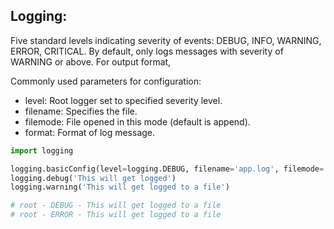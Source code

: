 ## Logging:
Five standard levels indicating severity of events: DEBUG, INFO, WARNING, ERROR, CRITICAL. By default, only logs messages with severity of WARNING or above. For output format, 

Commonly used parameters for configuration:
- level: Root logger set to specified severity level.
- filename: Specifies the file.
- filemode: File opened in this mode (default is append).
- format: Format of log message.

```python
import logging

logging.basicConfig(level=logging.DEBUG, filename='app.log', filemode='w', format='%(name)s - %(levelname)s - %(message)s')
logging.debug('This will get logged')
logging.warning('This will get logged to a file')

# root - DEBUG - This will get logged to a file
# root - ERROR - This will get logged to a file
```
